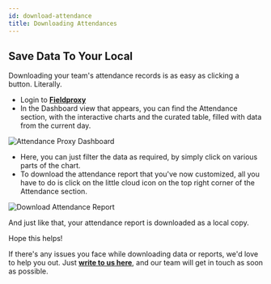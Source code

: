 ```yaml
---
id: download-attendance
title: Downloading Attendances
---
```


## Save Data To Your Local 

Downloading your team's attendance records is as easy as clicking a button. Literally.

- Login to **[Fieldproxy](https://client.fieldproxy.com/)**
- In the Dashboard view that appears, you can find the Attendance section, with the interactive charts and the curated table, filled with data from the current day.

![Attendance Proxy Dashboard](https://fpobstore.s3.sng01.cloud-object-storage.appdomain.cloud/1631583558784Dashboard.PNG)

- Here, you can just filter the data as required, by simply click on various parts of the chart.
- To download the attendance report that you've now customized, all you have to do is click on the little cloud icon on the top right corner of the Attendance section.

![Download Attendance Report](https://fpobstore.s3.sng01.cloud-object-storage.appdomain.cloud/1631588247697bandicam_2021-09-14_08-20-47-494_SparkVideo.gif)

And just like that, your attendance report is downloaded as a local copy.


Hope this helps!

If there's any issues you face while downloading data or reports, we'd love to help you out. Just **[write to us here](mailto:support@fieldproxy.com)**, and our team will get in touch as soon as possible.

